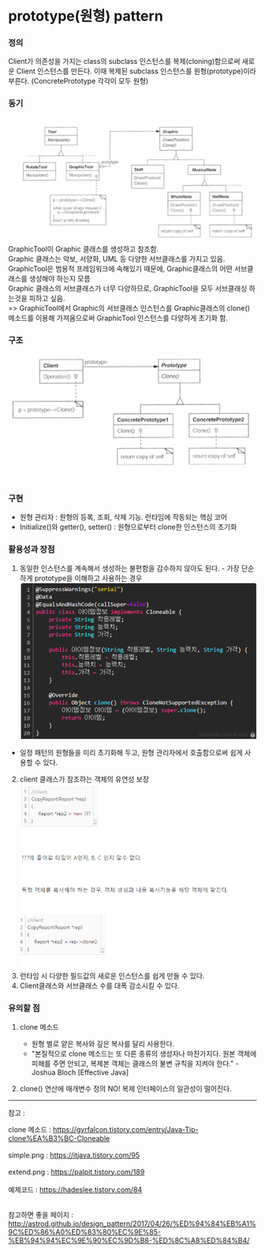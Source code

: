 # prototype(원형) pattern

### 정의
Client가 의존성을 가지는 class의 subclass 인스턴스를 복제(cloning)함으로써 새로운 Client 인스턴스를 만든다.
이때 복제된 subclass 인스턴스를 원형(prototype)이라 부른다. (ConcretePrototype 각각이 모두 원형)

### 동기
![./a.png](a.png)<br>
GraphicTool이 Graphic 클래스를 생성하고 참조함.<br>
Graphic 클래스는 악보, 서양화, UML 등 다양한 서브클래스를 가지고 있음.<br>
GraphicTool은 범용적 프레임워크에 속해있기 때문에, Graphic클래스의 어떤 서브클래스를 생성해야 하는지 모름 <br>
Graphic 클래스의 서브클래스가 너무 다양하므로, GraphicTool을 모두 서브클래싱 하는것을 피하고 싶음.<br>
=> GraphicTool에서 Graphic의 서브클래스 인스턴스를 Graphic클래스의 clone() 메소드를 이용해 가져옴으로써 GraphicTool 인스턴스를 다양하게 초기화 함. 

### 구조
![./structure.png](structure.png)

### 구현
- 원형 관리자 : 원형의 등록, 조회, 삭제 기능. 런타임에 작동되는 핵심 코어
- Initialize()와 getter(), setter() : 원형으로부터 clone한 인스턴스의 초기화


### 활용성과 장점
1. 동일한 인스턴스를 계속해서 생성하는 불편함을 감수하지 않아도 된다. - 가장 단순하게 prototype을 이해하고 사용하는 경우<br>
![./simple.png](simple.png)<br>
 + 일정 패턴의 원형들을 미리 초기화해 두고, 원형 관리자에서 호출함으로써 쉽게 사용할 수 있다.<br>
2. client 클래스가 참조하는 객체의 유연성 보장<br>
![./extend.png](extend.png)<br>
3. 런타임 시 다양한 필드값의 새로운 인스턴스를 쉽게 만들 수 있다. 
4. Client클래스와 서브클래스 수를 대폭 감소시킬 수 있다.


### 유의할 점

1. clone 메소드
    - 원형 별로 얕은 복사와 깊은 복사를 달리 사용한다.
    - "본질적으로 clone 메소드는 또 다른 종류의 생성자나 마찬가지다. 원본 객체에 피해를 주면 안되고, 복제본 객체는 클래스의 불변 규칙을 지켜야 한다." - Joshua Bloch [Effective Java]
    
2. clone() 연산에 매개변수 정의 NO! 복제 인터페이스의 일관성이 떨어진다.

---
참고 : <br>

clone 메소드 : https://gyrfalcon.tistory.com/entry/Java-Tip-clone%EA%B3%BC-Cloneable  <br><br>
simple.png :  https://itjava.tistory.com/95   <br> <br>
extend.png : https://palpit.tistory.com/189<br> <br>
예제코드 : https://hadeslee.tistory.com/84 <br> <br>

참고하면 좋을 페이지 : <br>
http://astrod.github.io/design_pattern/2017/04/26/%ED%94%84%EB%A1%9C%ED%86%A0%ED%83%80%EC%9E%85-%EB%94%94%EC%9E%90%EC%9D%B8-%ED%8C%A8%ED%84%B4/